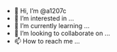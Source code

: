 - 👋 Hi, I’m @a1207c
- 👀 I’m interested in ...
- 🌱 I’m currently learning ...
- 💞️ I’m looking to collaborate on ...
- 📫 How to reach me ...

<!---
a1207c/a1207c is a ✨ special ✨ repository because its `README.md` (this file) appears on your GitHub profile.
You can click the Preview link to take a look at your changes.
--->
